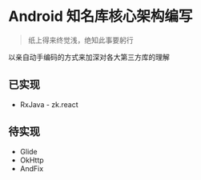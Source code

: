 # Android 知名库核心架构编写
> 纸上得来终觉浅，绝知此事要躬行  

以亲自动手编码的方式来加深对各大第三方库的理解
## 已实现
* RxJava - zk.react
## 待实现
* Glide
* OkHttp
* AndFix
